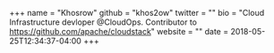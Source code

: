 +++
name = "Khosrow"
github = "khos2ow"
twitter = ""
bio = "Cloud Infrastructure devloper @CloudOps. Contributor to https://github.com/apache/cloudstack"
website = ""
date = 2018-05-25T12:34:37-04:00
+++
